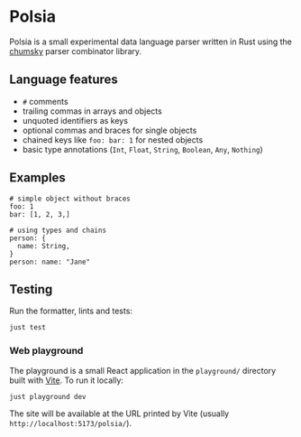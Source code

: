 # Polsia

Polsia is a small experimental data language parser written in Rust using the [chumsky](https://github.com/zesterer/chumsky) parser combinator library.

## Language features

- `#` comments
- trailing commas in arrays and objects
- unquoted identifiers as keys
- optional commas and braces for single objects
- chained keys like `foo: bar: 1` for nested objects
- basic type annotations (`Int`, `Float`, `String`, `Boolean`, `Any`, `Nothing`)

## Examples

```polsia
# simple object without braces
foo: 1
bar: [1, 2, 3,]
```

```polsia
# using types and chains
person: {
  name: String,
}
person: name: "Jane"
```

## Testing

Run the formatter, lints and tests:

```bash
just test
```

### Web playground

The playground is a small React application in the `playground/` directory built with [Vite](https://vitejs.dev/).
To run it locally:

```bash
just playground dev
```

The site will be available at the URL printed by Vite (usually `http://localhost:5173/polsia/`).
